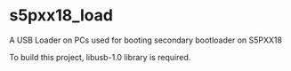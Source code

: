 # s5pxx18_load
A USB Loader on PCs used for booting secondary bootloader on S5PXX18

To build this project, libusb-1.0 library is required.
